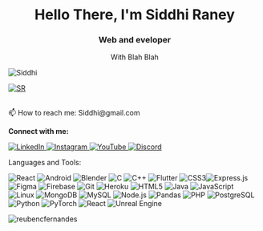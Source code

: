 
<h1 align="center">Hello There, I'm Siddhi Raney</h1> <h3 align="center">Web and eveloper</h3> <p align="center"> With Blah Blah</p>
</p> 
<p align="left"> <img src="https://komarev.com/ghpvc/?username=SiddhiRaney&label=Profile%20views&color=0e75b6&style=flat" alt="Siddhi" /> </p> <p align="left"> <a href="https://github.com/ryo-ma/github-profile-trophy"> <img src="https://github-profile-trophy.vercel.app/?username=SiddhiRaney" alt="SR" /> </a> <br>
<br>
<p>📫 How to reach me: Siddhi@gmail.com</p>
<p><b>Connect with me:</b></p>
<p> <a href="https://www.linkedin.com/in/siddhi/" target="blank"> <img src="https://img.shields.io/badge/-Reuben%20Fernandes-blue?style=flat-square&logo=Linkedin&logoColor=white" alt="LinkedIn"> </a> <a href="https://instagram.com/Siddhi" target="blank"> <img src="https://img.shields.io/badge/-reuben__cf-E4405F?style=flat-square&logo=Instagram&logoColor=white" alt="Instagram"> </a> <a href="https://www.youtube.com/c/Siddhi" target="blank"> <img src="https://img.shields.io/badge/-ReubenCF-FF0000?style=flat-square&logo=YouTube&logoColor=white" alt="YouTube"> </a> <a href="https://discord.gg/v2TzrDz5Kz" target="blank"> <img src="https://img.shields.io/badge/-ReubenCF-7289DA?style=flat-square&logo=Discord&logoColor=white" alt="Discord"> </a> </p>
Languages and Tools:

<p> <img alt="React" src="https://img.shields.io/badge/-React-61DAFB?style=flat-square&logo=React&logoColor=black" /> <img alt="Android" src="https://img.shields.io/badge/-Android-3DDC84?style=flat-square&logo=Android&logoColor=white" /> <img alt="Blender" src="https://img.shields.io/badge/-Blender-F5792A?style=flat-square&logo=Blender&logoColor=white" /> <img alt="C" src="https://img.shields.io/badge/-C-A8B9CC?style=flat-square&logo=C&logoColor=black" /> <img alt="C++" src="https://img.shields.io/badge/-C++-00599C?style=flat-square&logo=C%2B%2B&logoColor=white" /> <img alt="Flutter" src="https://img.shields.io/badge/-Flutter-02569B?style=flat-square&logo=Flutter&logoColor=white" /> <img alt="CSS3" src="https://img.shields.io/badge/-CSS3-1572B6?style=flat-square&logo=CSS3&logoColor=white" /><img alt="Express.js" src="https://img.shields.io/badge/-Express.js-000000?style=flat-square&logo=Express&logoColor=white" /> <img alt="Figma" src="https://img.shields.io/badge/-Figma-F24E1E?style=flat-square&logo=Figma&logoColor=white" /> <img alt="Firebase" src="https://img.shields.io/badge/-Firebase-FFCA28?style=flat-square&logo=Firebase&logoColor=black" /> <img alt="Git" src="https://img.shields.io/badge/-Git-F05032?style=flat-square&logo=Git&logoColor=white" /> <img alt="Heroku" src="https://img.shields.io/badge/-Heroku-430098?style=flat-square&logo=Heroku&logoColor=white" /> <img alt="HTML5" src="https://img.shields.io/badge/-HTML5-E34F26?style=flat-square&logo=HTML5&logoColor=white" /> <img alt="Java" src="https://img.shields.io/badge/-Java-007396?style=flat-square&logo=Java&logoColor=white" /> <img alt="JavaScript" src="https://img.shields.io/badge/-JavaScript-F7DF1E?style=flat-square&logo=JavaScript&logoColor=black" /> <img alt="Linux" src="https://img.shields.io/badge/-Linux-FCC624?style=flat-square&logo=Linux&logoColor=black" /> <img alt="MongoDB" src="https://img.shields.io/badge/-MongoDB-47A248?style=flat-square&logo=MongoDB&logoColor=white" /> <img alt="MySQL" src="https://img.shields.io/badge/-MySQL-4479A1?style=flat-square&logo=MySQL&logoColor=white" /> <img alt="Node.js" src="https://img.shields.io/badge/-Node.js-43853D?style=flat-square&logo=Node.js&logoColor=white" /> <img alt="Pandas" src="https://img.shields.io/badge/-Pandas-150458?style=flat-square&logo=Pandas&logoColor=white" /> <img alt="PHP" src="https://img.shields.io/badge/-PHP-777BB4?style=flat-square&logo=PHP&logoColor=white" /> <img alt="PostgreSQL" src="https://img.shields.io/badge/-PostgreSQL-336791?style=flat-square&logo=PostgreSQL&logoColor=white" /> <img alt="Python" src="https://img.shields.io/badge/-Python-3776AB?style=flat-square&logo=Python&logoColor=white" /> <img alt="PyTorch" src="https://img.shields.io/badge/-PyTorch-EE4C2C?style=flat-square&logo=PyTorch&logoColor=white" /> <img alt="React" src="https://img.shields.io/badge/-React-61DAFB?style=flat-square&logo=React&logoColor=black" /> <img alt="Unreal Engine" src="https://img.shields.io/badge/-Unreal%20Engine-0E1128?style=flat-square&logo=Unreal%20Engine&logoColor=white" /> </p> <p> <img align="center" src="https://github-readme-stats.vercel.app/api?username=SiddhiRaney&show_icons=true&locale=en" alt="reubencfernandes" /> </p>

